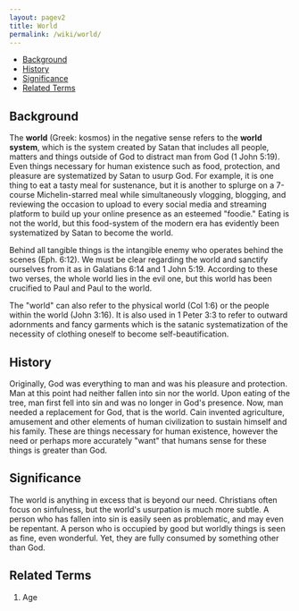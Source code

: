```yaml
---
layout: pagev2
title: World
permalink: /wiki/world/
---
```

- [Background](#background)
- [History](#history)
- [Significance](#significance)
- [Related Terms](#related-terms)

## Background

The **world** (Greek: kosmos) in the negative sense refers to the **world system**, which is the system created by Satan that includes all people, matters and things outside of God to distract man from God (1 John 5:19). Even things necessary for human existence such as food, protection, and pleasure are systematized by Satan to usurp God. For example, it is one thing to eat a tasty meal for sustenance, but it is another to splurge on a 7-course Michelin-starred meal while simultaneously vlogging, blogging, and reviewing the occasion to upload to every social media and streaming platform to build up your online presence as an esteemed "foodie." Eating is not the world, but this food-system of the modern era has evidently been systematized by Satan to become the world.

Behind all tangible things is the intangible enemy who operates behind the scenes (Eph. 6:12). We must be clear regarding the world and sanctify ourselves from it as in Galatians 6:14 and 1 John 5:19. According to these two verses, the whole world lies in the evil one, but this world has been crucified to Paul and Paul to the world.

The "world" can also refer to the physical world (Col 1:6) or the people within the world (John 3:16). It is also used in 1 Peter 3:3 to refer to outward adornments and fancy garments which is the satanic systematization of the necessity of clothing oneself to become self-beautification.

## History

Originally, God was everything to man and was his pleasure and protection. Man at this point had neither fallen into sin nor the world. Upon eating of the tree, man first fell into sin and was no longer in God's presence. Now, man needed a replacement for God, that is the world. Cain invented agriculture, amusement and other elements of human civilization to sustain himself and his family. These are things necessary for human existence, however the need or perhaps more accurately "want" that humans sense for these things is greater than God. 

## Significance

The world is anything in excess that is beyond our need. Christians often focus on sinfulness, but the world's usurpation is much more subtle. A person who has fallen into sin is easily seen as problematic, and may even be repentant. A person who is occupied by good but worldly things is seen as fine, even wonderful. Yet, they are fully consumed by something other than God.

## Related Terms

1. Age